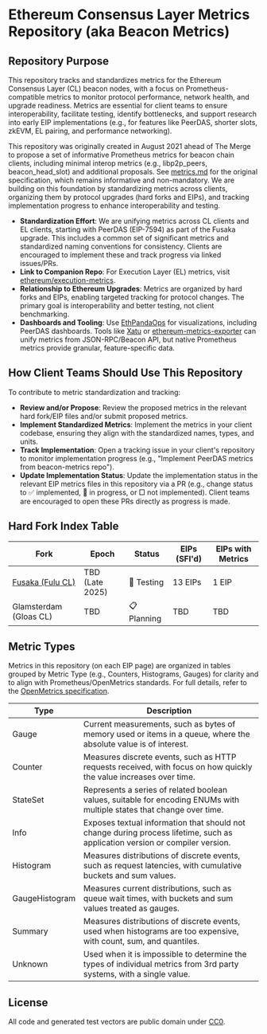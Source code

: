 # Ethereum Consensus Layer Metrics Repository (aka Beacon Metrics)

## Repository Purpose
This repository tracks and standardizes metrics for the Ethereum Consensus Layer (CL) beacon nodes, with a focus on Prometheus-compatible metrics to monitor protocol performance, network health, and upgrade readiness. Metrics are essential for client teams to ensure interoperability, facilitate testing, identify bottlenecks, and support research into early EIP implementations (e.g., for features like PeerDAS, shorter slots, zkEVM, EL pairing, and performance networking).  

This repository was originally created in August 2021 ahead of The Merge to propose a set of informative Prometheus metrics for beacon chain clients, including minimal interop metrics (e.g., libp2p_peers, beacon_head_slot) and additional proposals. See [metrics.md](metrics.md) for the original specification, which remains informative and non-mandatory. We are building on this foundation by standardizing metrics across clients, organizing them by protocol upgrades (hard forks and EIPs), and tracking implementation progress to enhance interoperability and testing.

- **Standardization Effort**: We are unifying metrics across CL clients and EL clients, starting with PeerDAS (EIP-7594) as part of the Fusaka upgrade. This includes a common set of significant metrics and standardized naming conventions for consistency. Clients are encouraged to implement these and track progress via linked issues/PRs.  
- **Link to Companion Repo**: For Execution Layer (EL) metrics, visit [ethereum/execution-metrics](https://github.com/ethereum/execution-metrics).  
- **Relationship to Ethereum Upgrades**: Metrics are organized by hard forks and EIPs, enabling targeted tracking for protocol changes. The primary goal is interoperability and better testing, not client benchmarking.  
- **Dashboards and Tooling**: Use [EthPandaOps](https://github.com/ethpandaops) for visualizations, including PeerDAS dashboards. Tools like [Xatu](https://github.com/ethpandaops/xatu) or [ethereum-metrics-exporter](https://github.com/ethpandaops/ethereum-metrics-exporter) can unify metrics from JSON-RPC/Beacon API, but native Prometheus metrics provide granular, feature-specific data.

## How Client Teams Should Use This Repository
To contribute to metric standardization and tracking:

- **Review and/or Propose**: Review the proposed metrics in the relevant hard fork/EIP files and/or submit proposed metrics.
- **Implement Standardized Metrics**: Implement the metrics in your client codebase, ensuring they align with the standardized names, types, and units.
- **Track Implementation**: Open a tracking issue in your client's repository to monitor implementation progress (e.g., "Implement PeerDAS metrics from beacon-metrics repo").
- **Update Implementation Status**: Update the implementation status in the relevant EIP metrics files in this repository via a PR (e.g., change status to ✅ implemented, 📝 in progress, or □ not implemented). Client teams are encouraged to open these PRs directly as progress is made.

## Hard Fork Index Table

| Fork | Epoch | Status | EIPs (SFI'd) | EIPs with Metrics |
|------|-------|--------|--------------| ------------------|
| [Fusaka (Fulu CL)](fusaka/fusaka-cl-index.md) | TBD (Late 2025) | 🚧 Testing | 13 EIPs | 1 EIP |
| Glamsterdam (Gloas CL) | TBD | 📋 Planning | TBD | TBD |

## Metric Types
Metrics in this repository (on each EIP page) are organized in tables grouped by Metric Type (e.g., Counters, Histograms, Gauges) for clarity and to align with Prometheus/OpenMetrics standards. For full details, refer to the [OpenMetrics specification](https://prometheus.io/docs/specs/om/open_metrics_spec/#metric-types).

| Type           | Description                                                                 |
|----------------|-----------------------------------------------------------------------------|
| Gauge          | Current measurements, such as bytes of memory used or items in a queue, where the absolute value is of interest. |
| Counter        | Measures discrete events, such as HTTP requests received, with focus on how quickly the value increases over time. |
| StateSet       | Represents a series of related boolean values, suitable for encoding ENUMs with multiple states that change over time. |
| Info           | Exposes textual information that should not change during process lifetime, such as application version or compiler version. |
| Histogram      | Measures distributions of discrete events, such as request latencies, with cumulative buckets and sum values. |
| GaugeHistogram | Measures current distributions, such as queue wait times, with buckets and sum values treated as gauges. |
| Summary        | Measures distributions of discrete events, used when histograms are too expensive, with count, sum, and quantiles. |
| Unknown        | Used when it is impossible to determine the types of individual metrics from 3rd party systems, with a single value. |

## License

All code and generated test vectors are public domain under [CC0](https://creativecommons.org/publicdomain/zero/1.0/).